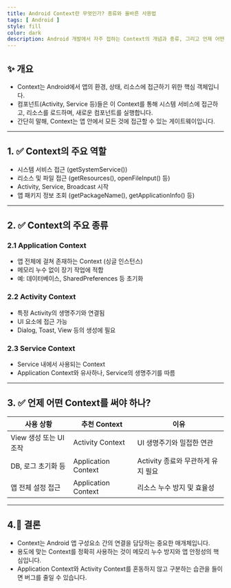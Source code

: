 ```yaml
---
title: Android Context란 무엇인가? 종류와 올바른 사용법
tags: [ Android ]
style: fill
color: dark
description: Android 개발에서 자주 접하는 Context의 개념과 종류, 그리고 언제 어떤 Context를 사용해야 하는지를 정리합니다.
---
```


## ✨ 개요

- Context는 Android에서 앱의 환경, 상태, 리소스에 접근하기 위한 핵심 객체입니다. 
- 컴포넌트(Activity, Service 등)들은 이 Context를 통해 시스템 서비스에 접근하고, 리소스를 로드하며, 새로운 컴포넌트를 실행합니다.
- 간단히 말해, Context는 앱 안에서 모든 것에 접근할 수 있는 게이트웨이입니다.

---

## 1. ✅ Context의 주요 역할

- 시스템 서비스 접근 (getSystemService())
- 리소스 및 파일 접근 (getResources(), openFileInput() 등)
- Activity, Service, Broadcast 시작
- 앱 패키지 정보 조회 (getPackageName(), getApplicationInfo() 등)

---

## 2. ✅ Context의 주요 종류

### 2.1 Application Context

- 앱 전체에 걸쳐 존재하는 Context (싱글 인스턴스)
- 메모리 누수 없이 장기 작업에 적합
- 예: 데이터베이스, SharedPreferences 등 초기화

### 2.2 Activity Context

- 특정 Activity의 생명주기와 연결됨
- UI 요소에 접근 가능
- Dialog, Toast, View 등의 생성에 필요

### 2.3 Service Context

- Service 내에서 사용되는 Context
- Application Context와 유사하나, Service의 생명주기를 따름 

---

## 3. ✅ 언제 어떤 Context를 써야 하나?

| 사용 상황               | 추천 Context        | 이유                              |
|------------------------|---------------------|-----------------------------------|
| View 생성 또는 UI 조작 | Activity Context    | UI 생명주기와 밀접한 연관          |
| DB, 로그 초기화 등     | Application Context | Activity 종료와 무관하게 유지 필요 |
| 앱 전체 설정 접근      | Application Context | 리소스 누수 방지 및 효율성         |

---

## 4.🧠 결론

- Context는 Android 앱 구성요소 간의 연결을 담당하는 중요한 매개체입니다.
- 용도에 맞는 Context를 정확히 사용하는 것이 메모리 누수 방지와 앱 안정성의 핵심입니다.
- Application Context와 Activity Context를 혼동하지 않고 구분하는 습관을 들이면 버그를 줄일 수 있습니다.